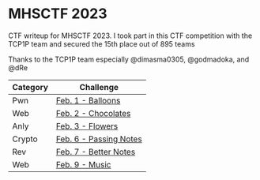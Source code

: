 # MHSCTF 2023
CTF writeup for MHSCTF 2023. I took part in this CTF competition with the TCP1P team and secured the 15th place out of 895 teams

Thanks to the TCP1P team especially @dimasma0305, @godmadoka, and @dRe

| Category | Challenge |
| --- | --- |
| Pwn | [Feb. 1 - Balloons](/2023/MHSCTF%202023/Feb.%201%20-%20Balloons/)
| Web | [Feb. 2 - Chocolates](/2023/MHSCTF%202023/Feb.%201%20-%20Balloons/)
| Anly | [Feb. 3 - Flowers](/2023/MHSCTF%202023/Feb.%201%20-%20Balloons/)
| Crypto | [Feb. 6 - Passing Notes](/2023/MHSCTF%202023/Feb.%201%20-%20Balloons/)
| Rev | [Feb. 7 - Better Notes](/2023/MHSCTF%202023/Feb.%201%20-%20Balloons/)
| Web | [Feb. 9 - Music](/2023/MHSCTF%202023/Feb.%201%20-%20Balloons/)